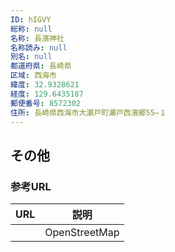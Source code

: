 ```yaml
---
ID: hIGVY
総称: null
名称: 長濱神社
名称読み: null
別名: null
都道府県: 長崎県
区域: 西海市
緯度: 32.9328621
経度: 129.6435187
郵便番号: 8572302
住所: 長崎県西海市大瀬戸町瀬戸西濱郷55−１
---
```


## その他

### 参考URL

| URL | 説明          |
| --- | ------------- |
|     | OpenStreetMap |
